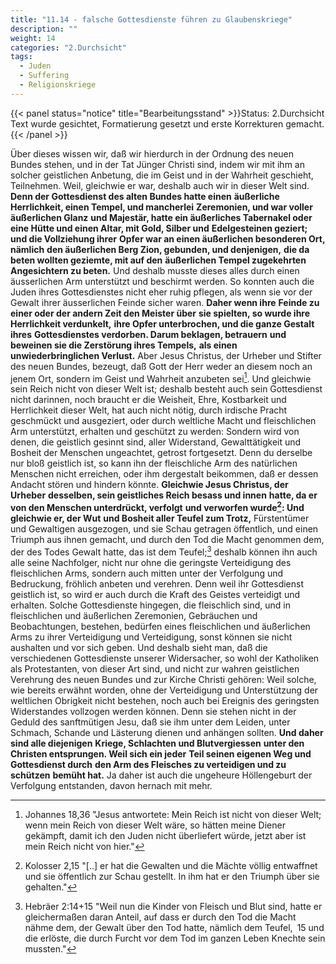 ```yaml
---
title: "11.14 - falsche Gottesdienste führen zu Glaubenskriege"
description: ""
weight: 14
categories: "2.Durchsicht"
tags:
  - Juden
  - Suffering
  - Religionskriege
---
```


{{< panel status="notice" title="Bearbeitungsstand" >}}Status: 2.Durchsicht
Text wurde gesichtet, Formatierung gesetzt und erste Korrekturen gemacht.{{< /panel >}}

<!-- Seite 520 -->

Über dieses wissen wir, daß wir hierdurch
in der Ordnung des neuen Bundes stehen, und in
der Tat Jünger Christi sind, indem wir mit ihm
an solcher geistlichen Anbetung, die im Geist und<!-- Seite 521 -->
in der Wahrheit geschieht, Teilnehmen. Weil,
gleichwie er war, deshalb auch wir in dieser Welt sind.
**Denn der Gottesdienst des alten Bundes hatte einen**
**äußerliche Herrlichkeit, einen Tempel, und mancherlei**
**Zeremonien, und war voller äußerlichen Glanz**
**und Majestär, hatte ein äußerliches Tabernakel oder**
**eine Hütte und einen Altar, mit Gold, Silber und**
**Edelgesteinen geziert; und die Vollziehung ihrer**
**Opfer war an einen äußerlichen besonderen Ort, nämlich**
**den äußerlichen Berg Zion, gebunden, und denjenigen,**
**die da beten wollten geziemte, mit auf den**
**äußerlichen Tempel zugekehrten Angesichtern zu beten.**
Und deshalb musste dieses alles durch einen äusserlichen
Arm unterstützt und beschirmt werden. So
konnten auch die Juden ihres Gottesdienstes nicht eher
ruhig pflegen, als wenn sie vor der Gewalt ihrer
äusserlichen Feinde sicher waren. **Daher wenn ihre**
**Feinde zu einer oder der andern Zeit den Meister über**
**sie spielten, so wurde ihre Herrlichkeit verdunkelt,**
**ihre Opfer unterbrochen, und die ganze Gestalt ihres**
**Gottesdienstes verdorben. Darum beklagen, betrauern**
**und beweinen sie die Zerstörung ihres Tempels,**
**als einen unwiederbringlichen Verlust.** Aber
Jesus Christus, der Urheber und Stifter des neuen
Bundes, bezeugt, daß Gott der Herr weder an
diesem noch an jenem Ort, sondern im Geist und
Wahrheit anzubeten sei[^foot11-14-01]. Und gleichwie
sein Reich nicht von dieser Welt ist; deshalb besteht
auch sein Gottesdienst nicht darinnen, noch braucht
er die Weisheit, Ehre, Kostbarkeit und Herrlichkeit
dieser Welt, hat auch nicht nötig, durch irdische
Pracht geschmückt und ausgeziert, oder durch
weltliche Macht und fleischlichen Arm unterstützt,
erhalten und geschützt zu werden: Sondern wird von
denen, die geistlich gesinnt sind, aller Widerstand,
Gewalttätigkeit und Bosheit der Menschen<!-- Seite 522 -->
ungeachtet, getrost fortgesetzt. Denn du derselbe nur
bloß geistlich ist, so kann ihn der fleischliche Arm des
natürlichen Menschen nicht erreichen, oder ihm dergestalt
beikommen, daß er dessen Andacht stören und
hindern könnte. **Gleichwie Jesus Christus, der Urheber**
**desselben, sein geistliches Reich besass und innen**
**hatte, da er von den Menschen unterdrückt, verfolgt**
**und verworfen wurde[^foot11-14-02]: Und gleichwie er, der Wut**
**und Bosheit aller Teufel zum Trotz,** Fürstentümer
und Gewaltigen ausgezogen, und sie Schau getragen
öffentlich, und einen Triumph aus ihnen
gemacht, und durch den Tod die Macht genommen
dem, der des Todes Gewalt hatte, das ist
dem Teufel;[^foot11-14-03] deshalb können ihn auch alle seine Nachfolger,
nicht nur ohne die geringste Verteidigung des
fleischlichen Arms, sondern auch mitten unter der Verfolgung
und Bedruckung, fröhlich anbeten und verehren.
Denn weil ihr Gottesdienst geistlich ist, so
wird er auch durch die Kraft des Geistes verteidigt
und erhalten. Solche Gottesdienste hingegen, die
fleischlich sind, und in fleischlichen und äußerlichen
Zeremonien, Gebräuchen und Beobachtungen,
bestehen, bedürfen eines fleischlichen und äußerlichen
Arms zu ihrer Verteidigung und Verteidigung, sonst
können sie nicht aushalten und vor sich geben. Und deshalb
sieht man, daß die verschiedenen Gottesdienste
unserer Widersacher, so wohl der Katholiken
als Protestanten, von dieser Art sind, und nicht zur
wahren geistlichen Verehrung des neuen Bundes
und zur Kirche Christi gehören: Weil solche, wie
bereits erwähnt worden, ohne der Verteidigung und
Unterstützung der weltlichen Obrigkeit nicht bestehen,
noch auch bei Ereignis des geringsten Widerstandes
vollzogen werden können. Denn sie stehen nicht in der
Geduld des sanftmütigen Jesu, daß sie ihm unter
dem Leiden, unter Schmach, Schande und Lästerung<!-- Seite 523 -->
dienen und anhängen sollten. **Und daher sind alle diejenigen**
**Kriege, Schlachten und Blutvergiessen**
**unter den Christen entsprungen. Weil sich ein jeder**
**Teil seinen eigenen Weg und Gottesdienst durch**
**den Arm des Fleisches zu verteidigen und zu schützen**
**bemüht hat.** Ja daher ist auch die ungeheure Höllengeburt
der Verfolgung entstanden, davon hernach
mit mehr.

[^foot11-14-01]: Johannes 18,36 "Jesus antwortete: Mein Reich ist nicht von dieser Welt; wenn mein Reich von dieser Welt wäre, so hätten meine Diener gekämpft, damit ich den Juden nicht überliefert würde, jetzt aber ist mein Reich nicht von hier."
[^foot11-14-02]: Kolosser 2,15 "[..] er hat die Gewalten und die Mächte völlig entwaffnet und sie öffentlich zur Schau gestellt. In ihm hat er den Triumph über sie gehalten."
[^foot11-14-03]: Hebräer 2:14+15 "Weil nun die Kinder von Fleisch und Blut sind, hatte er gleichermaßen daran Anteil, auf dass er durch den Tod die Macht nähme dem, der Gewalt über den Tod hatte, nämlich dem Teufel, 15 und die erlöste, die durch Furcht vor dem Tod im ganzen Leben Knechte sein mussten."
